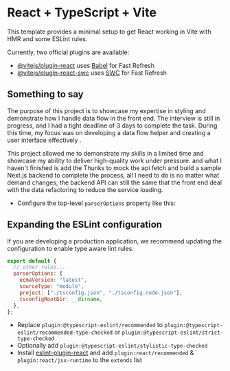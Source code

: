 # React + TypeScript + Vite

This template provides a minimal setup to get React working in Vite with HMR and some ESLint rules.

Currently, two official plugins are available:

- [@vitejs/plugin-react](https://github.com/vitejs/vite-plugin-react/blob/main/packages/plugin-react/README.md) uses [Babel](https://babeljs.io/) for Fast Refresh
- [@vitejs/plugin-react-swc](https://github.com/vitejs/vite-plugin-react-swc) uses [SWC](https://swc.rs/) for Fast Refresh

## Something to say

The purpose of this project is to showcase my expertise in styling and demonstrate how I handle data flow in the front end. The interview is still in progress, and I had a tight deadline of 3 days to complete the task. During this time, my focus was on developing a data flow helper and creating a user interface effectively .

This project allowed me to demonstrate my skills in a limited time and showcase my ability to deliver high-quality work under pressure. and what I haven't finished is add the Thunks to mock the api fetch and build a sample Next.js backend to complete the process, all I need to do is no matter what demand changes, the backend API can still the same that the front end deal with the data refactoring to reduce the service loading.

- Configure the top-level `parserOptions` property like this:

## Expanding the ESLint configuration

If you are developing a production application, we recommend updating the configuration to enable type aware lint rules:

```js
export default {
  // other rules...
  parserOptions: {
    ecmaVersion: "latest",
    sourceType: "module",
    project: ["./tsconfig.json", "./tsconfig.node.json"],
    tsconfigRootDir: __dirname,
  },
};
```

- Replace `plugin:@typescript-eslint/recommended` to `plugin:@typescript-eslint/recommended-type-checked` or `plugin:@typescript-eslint/strict-type-checked`
- Optionally add `plugin:@typescript-eslint/stylistic-type-checked`
- Install [eslint-plugin-react](https://github.com/jsx-eslint/eslint-plugin-react) and add `plugin:react/recommended` & `plugin:react/jsx-runtime` to the `extends` list
